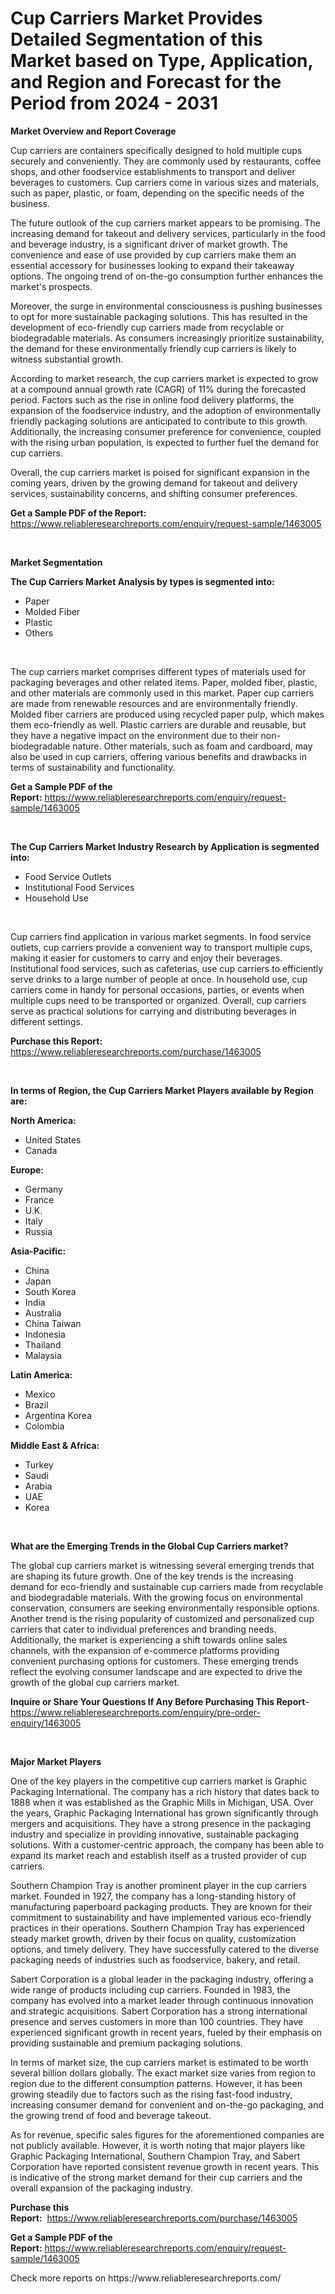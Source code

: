 <p><h1>Cup Carriers Market Provides Detailed Segmentation of this Market based on Type, Application, and Region and Forecast for the Period from 2024 - 2031</h1></p><p><strong>Market Overview and Report Coverage</strong></p>
<p><p>Cup carriers are containers specifically designed to hold multiple cups securely and conveniently. They are commonly used by restaurants, coffee shops, and other foodservice establishments to transport and deliver beverages to customers. Cup carriers come in various sizes and materials, such as paper, plastic, or foam, depending on the specific needs of the business.</p><p>The future outlook of the cup carriers market appears to be promising. The increasing demand for takeout and delivery services, particularly in the food and beverage industry, is a significant driver of market growth. The convenience and ease of use provided by cup carriers make them an essential accessory for businesses looking to expand their takeaway options. The ongoing trend of on-the-go consumption further enhances the market's prospects.</p><p>Moreover, the surge in environmental consciousness is pushing businesses to opt for more sustainable packaging solutions. This has resulted in the development of eco-friendly cup carriers made from recyclable or biodegradable materials. As consumers increasingly prioritize sustainability, the demand for these environmentally friendly cup carriers is likely to witness substantial growth.</p><p>According to market research, the cup carriers market is expected to grow at a compound annual growth rate (CAGR) of 11% during the forecasted period. Factors such as the rise in online food delivery platforms, the expansion of the foodservice industry, and the adoption of environmentally friendly packaging solutions are anticipated to contribute to this growth. Additionally, the increasing consumer preference for convenience, coupled with the rising urban population, is expected to further fuel the demand for cup carriers.</p><p>Overall, the cup carriers market is poised for significant expansion in the coming years, driven by the growing demand for takeout and delivery services, sustainability concerns, and shifting consumer preferences.</p></p>
<p><strong>Get a Sample PDF of the Report:</strong> <a href="https://www.reliableresearchreports.com/enquiry/request-sample/1463005">https://www.reliableresearchreports.com/enquiry/request-sample/1463005</a></p>
<p>&nbsp;</p>
<p><strong>Market Segmentation</strong></p>
<p><strong>The Cup Carriers Market Analysis by types is segmented into:</strong></p>
<p><ul><li>Paper</li><li>Molded Fiber</li><li>Plastic</li><li>Others</li></ul></p>
<p>&nbsp;</p>
<p><p>The cup carriers market comprises different types of materials used for packaging beverages and other related items. Paper, molded fiber, plastic, and other materials are commonly used in this market. Paper cup carriers are made from renewable resources and are environmentally friendly. Molded fiber carriers are produced using recycled paper pulp, which makes them eco-friendly as well. Plastic carriers are durable and reusable, but they have a negative impact on the environment due to their non-biodegradable nature. Other materials, such as foam and cardboard, may also be used in cup carriers, offering various benefits and drawbacks in terms of sustainability and functionality.</p></p>
<p><strong>Get a Sample PDF of the Report:</strong>&nbsp;<a href="https://www.reliableresearchreports.com/enquiry/request-sample/1463005">https://www.reliableresearchreports.com/enquiry/request-sample/1463005</a></p>
<p>&nbsp;</p>
<p><strong>The Cup Carriers Market Industry Research by Application is segmented into:</strong></p>
<p><ul><li>Food Service Outlets</li><li>Institutional Food Services</li><li>Household Use</li></ul></p>
<p>&nbsp;</p>
<p><p>Cup carriers find application in various market segments. In food service outlets, cup carriers provide a convenient way to transport multiple cups, making it easier for customers to carry and enjoy their beverages. Institutional food services, such as cafeterias, use cup carriers to efficiently serve drinks to a large number of people at once. In household use, cup carriers come in handy for personal occasions, parties, or events when multiple cups need to be transported or organized. Overall, cup carriers serve as practical solutions for carrying and distributing beverages in different settings.</p></p>
<p><strong>Purchase this Report:</strong>&nbsp; <a href="https://www.reliableresearchreports.com/purchase/1463005">https://www.reliableresearchreports.com/purchase/1463005</a></p>
<p>&nbsp;</p>
<p><strong>In terms of Region, the Cup Carriers Market Players available by Region are:</strong></p>
<p>
    <p> <strong> North America: </strong>
        <ul>
            <li>United States</li>
            <li>Canada</li>
        </ul>
        </p> 
    <p> <strong> Europe: </strong>
        <ul>
            <li>Germany</li>
            <li>France</li>
            <li>U.K.</li>
            <li>Italy</li>
            <li>Russia</li>
        </ul>
        </p> 
    <p> <strong> Asia-Pacific: </strong>
        <ul>
            <li>China</li>
            <li>Japan</li>
            <li>South Korea</li>
            <li>India</li>
            <li>Australia</li>
            <li>China Taiwan</li>
            <li>Indonesia</li>
            <li>Thailand</li>
            <li>Malaysia</li>
        </ul>
        </p> 
    <p> <strong> Latin America: </strong>
        <ul>
            <li>Mexico</li>
            <li>Brazil</li>
            <li>Argentina Korea</li>
            <li>Colombia</li>
        </ul>
        </p> 
    <p> <strong> Middle East & Africa: </strong>
        <ul>
            <li>Turkey</li>
            <li>Saudi</li>
            <li>Arabia</li>
            <li>UAE</li>
            <li>Korea</li>
        </ul>
    </p>
    </p>
<p>&nbsp;</p>
<p><strong>What are the Emerging Trends in the Global Cup Carriers market?</strong></p>
<p><p>The global cup carriers market is witnessing several emerging trends that are shaping its future growth. One of the key trends is the increasing demand for eco-friendly and sustainable cup carriers made from recyclable and biodegradable materials. With the growing focus on environmental conservation, consumers are seeking environmentally responsible options. Another trend is the rising popularity of customized and personalized cup carriers that cater to individual preferences and branding needs. Additionally, the market is experiencing a shift towards online sales channels, with the expansion of e-commerce platforms providing convenient purchasing options for customers. These emerging trends reflect the evolving consumer landscape and are expected to drive the growth of the global cup carriers market.</p></p>
<p><strong>Inquire or Share Your Questions If Any Before Purchasing This Report</strong>- <a href="https://www.reliableresearchreports.com/enquiry/pre-order-enquiry/1463005">https://www.reliableresearchreports.com/enquiry/pre-order-enquiry/1463005</a></p>
<p>&nbsp;</p>
<p><strong>Major Market Players</strong></p>
<p><p>One of the key players in the competitive cup carriers market is Graphic Packaging International. The company has a rich history that dates back to 1888 when it was established as the Graphic Mills in Michigan, USA. Over the years, Graphic Packaging International has grown significantly through mergers and acquisitions. They have a strong presence in the packaging industry and specialize in providing innovative, sustainable packaging solutions. With a customer-centric approach, the company has been able to expand its market reach and establish itself as a trusted provider of cup carriers.</p><p>Southern Champion Tray is another prominent player in the cup carriers market. Founded in 1927, the company has a long-standing history of manufacturing paperboard packaging products. They are known for their commitment to sustainability and have implemented various eco-friendly practices in their operations. Southern Champion Tray has experienced steady market growth, driven by their focus on quality, customization options, and timely delivery. They have successfully catered to the diverse packaging needs of industries such as foodservice, bakery, and retail.</p><p>Sabert Corporation is a global leader in the packaging industry, offering a wide range of products including cup carriers. Founded in 1983, the company has evolved into a market leader through continuous innovation and strategic acquisitions. Sabert Corporation has a strong international presence and serves customers in more than 100 countries. They have experienced significant growth in recent years, fueled by their emphasis on providing sustainable and premium packaging solutions.</p><p>In terms of market size, the cup carriers market is estimated to be worth several billion dollars globally. The exact market size varies from region to region due to the different consumption patterns. However, it has been growing steadily due to factors such as the rising fast-food industry, increasing consumer demand for convenient and on-the-go packaging, and the growing trend of food and beverage takeout.</p><p>As for revenue, specific sales figures for the aforementioned companies are not publicly available. However, it is worth noting that major players like Graphic Packaging International, Southern Champion Tray, and Sabert Corporation have reported consistent revenue growth in recent years. This is indicative of the strong market demand for their cup carriers and the overall expansion of the packaging industry.</p></p>
<p><strong>Purchase this Report:</strong>&nbsp;&nbsp;<a href="https://www.reliableresearchreports.com/purchase/1463005">https://www.reliableresearchreports.com/purchase/1463005</a></p>
<p></p>
<p><strong>Get a Sample PDF of the Report:</strong>&nbsp;<a href="https://www.reliableresearchreports.com/enquiry/request-sample/1463005">https://www.reliableresearchreports.com/enquiry/request-sample/1463005</a></p>
<p>Check more reports on https://www.reliableresearchreports.com/</p>